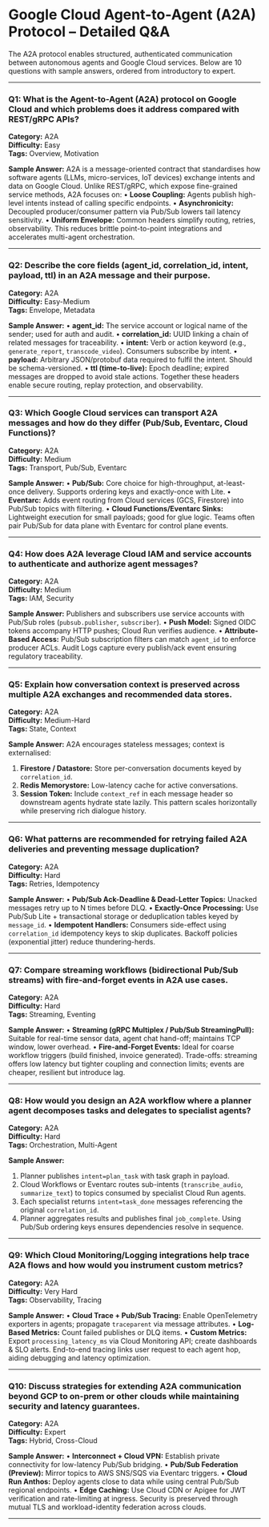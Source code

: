 # Google Cloud Agent-to-Agent (A2A) Protocol – Detailed Q&A

The A2A protocol enables structured, authenticated communication between autonomous agents and Google Cloud services. Below are 10 questions with sample answers, ordered from introductory to expert.

---

### Q1: What is the Agent-to-Agent (A2A) protocol on Google Cloud and which problems does it address compared with REST/gRPC APIs?

**Category:** A2A  
**Difficulty:** Easy  
**Tags:** Overview, Motivation

**Sample Answer:**
A2A is a message-oriented contract that standardises how software agents (LLMs, micro-services, IoT devices) exchange intents and data on Google Cloud. Unlike REST/gRPC, which expose fine-grained service methods, A2A focuses on:
• **Loose Coupling:** Agents publish high-level intents instead of calling specific endpoints.
• **Asynchronicity:** Decoupled producer/consumer pattern via Pub/Sub lowers tail latency sensitivity.
• **Uniform Envelope:** Common headers simplify routing, retries, observability.
This reduces brittle point-to-point integrations and accelerates multi-agent orchestration.

---

### Q2: Describe the core fields (agent_id, correlation_id, intent, payload, ttl) in an A2A message and their purpose.

**Category:** A2A  
**Difficulty:** Easy-Medium  
**Tags:** Envelope, Metadata

**Sample Answer:**
• **agent_id:** The service account or logical name of the sender; used for auth and audit.
• **correlation_id:** UUID linking a chain of related messages for traceability.
• **intent:** Verb or action keyword (e.g., `generate_report`, `transcode_video`). Consumers subscribe by intent.
• **payload:** Arbitrary JSON/protobuf data required to fulfil the intent. Should be schema-versioned.
• **ttl (time-to-live):** Epoch deadline; expired messages are dropped to avoid stale actions.
Together these headers enable secure routing, replay protection, and observability.

---

### Q3: Which Google Cloud services can transport A2A messages and how do they differ (Pub/Sub, Eventarc, Cloud Functions)?

**Category:** A2A  
**Difficulty:** Medium  
**Tags:** Transport, Pub/Sub, Eventarc

**Sample Answer:**
• **Pub/Sub:** Core choice for high-throughput, at-least-once delivery. Supports ordering keys and exactly-once with Lite.
• **Eventarc:** Adds event routing from Cloud services (GCS, Firestore) into Pub/Sub topics with filtering.
• **Cloud Functions/Eventarc Sinks:** Lightweight execution for small payloads; good for glue logic.
Teams often pair Pub/Sub for data plane with Eventarc for control plane events.

---

### Q4: How does A2A leverage Cloud IAM and service accounts to authenticate and authorize agent messages?

**Category:** A2A  
**Difficulty:** Medium  
**Tags:** IAM, Security

**Sample Answer:**
Publishers and subscribers use service accounts with Pub/Sub roles (`pubsub.publisher`, `subscriber`).
• **Push Model:** Signed OIDC tokens accompany HTTP pushes; Cloud Run verifies audience.
• **Attribute-Based Access:** Pub/Sub subscription filters can match `agent_id` to enforce producer ACLs.
Audit Logs capture every publish/ack event ensuring regulatory traceability.

---

### Q5: Explain how conversation context is preserved across multiple A2A exchanges and recommended data stores.

**Category:** A2A  
**Difficulty:** Medium-Hard  
**Tags:** State, Context

**Sample Answer:**
A2A encourages stateless messages; context is externalised:
1. **Firestore / Datastore:** Store per-conversation documents keyed by `correlation_id`.
2. **Redis Memorystore:** Low-latency cache for active conversations.
3. **Session Token:** Include `context_ref` in each message header so downstream agents hydrate state lazily.
This pattern scales horizontally while preserving rich dialogue history.

---

### Q6: What patterns are recommended for retrying failed A2A deliveries and preventing message duplication?

**Category:** A2A  
**Difficulty:** Hard  
**Tags:** Retries, Idempotency

**Sample Answer:**
• **Pub/Sub Ack-Deadline & Dead-Letter Topics:** Unacked messages retry up to N times before DLQ.
• **Exactly-Once Processing:** Use Pub/Sub Lite + transactional storage or deduplication tables keyed by `message_id`.
• **Idempotent Handlers:** Consumers side-effect using `correlation_id` idempotency keys to skip duplicates.
Backoff policies (exponential jitter) reduce thundering-herds.

---

### Q7: Compare streaming workflows (bidirectional Pub/Sub streams) with fire-and-forget events in A2A use cases.

**Category:** A2A  
**Difficulty:** Hard  
**Tags:** Streaming, Eventing

**Sample Answer:**
• **Streaming (gRPC Multiplex / Pub/Sub StreamingPull):** Suitable for real-time sensor data, agent chat hand-off; maintains TCP window, lower overhead.
• **Fire-and-Forget Events:** Ideal for coarse workflow triggers (build finished, invoice generated).
Trade-offs: streaming offers low latency but tighter coupling and connection limits; events are cheaper, resilient but introduce lag.

---

### Q8: How would you design an A2A workflow where a planner agent decomposes tasks and delegates to specialist agents?

**Category:** A2A  
**Difficulty:** Hard  
**Tags:** Orchestration, Multi-Agent

**Sample Answer:**
1. Planner publishes `intent=plan_task` with task graph in payload.
2. Cloud Workflows or Eventarc routes sub-intents (`transcribe_audio`, `summarize_text`) to topics consumed by specialist Cloud Run agents.
3. Each specialist returns `intent=task_done` messages referencing the original `correlation_id`.
4. Planner aggregates results and publishes final `job_complete`.
Using Pub/Sub ordering keys ensures dependencies resolve in sequence.

---

### Q9: Which Cloud Monitoring/Logging integrations help trace A2A flows and how would you instrument custom metrics?

**Category:** A2A  
**Difficulty:** Very Hard  
**Tags:** Observability, Tracing

**Sample Answer:**
• **Cloud Trace + Pub/Sub Tracing:** Enable OpenTelemetry exporters in agents; propagate `traceparent` via message attributes.
• **Log-Based Metrics:** Count failed publishes or DLQ items.
• **Custom Metrics:** Export `processing_latency_ms` via Cloud Monitoring API; create dashboards & SLO alerts.
End-to-end tracing links user request to each agent hop, aiding debugging and latency optimization.

---

### Q10: Discuss strategies for extending A2A communication beyond GCP to on-prem or other clouds while maintaining security and latency guarantees.

**Category:** A2A  
**Difficulty:** Expert  
**Tags:** Hybrid, Cross-Cloud

**Sample Answer:**
• **Interconnect + Cloud VPN:** Establish private connectivity for low-latency Pub/Sub bridging.
• **Pub/Sub Federation (Preview):** Mirror topics to AWS SNS/SQS via Eventarc triggers.
• **Cloud Run Anthos:** Deploy agents close to data while using central Pub/Sub regional endpoints.
• **Edge Caching:** Use Cloud CDN or Apigee for JWT verification and rate-limiting at ingress.
Security is preserved through mutual TLS and workload-identity federation across clouds.

---
